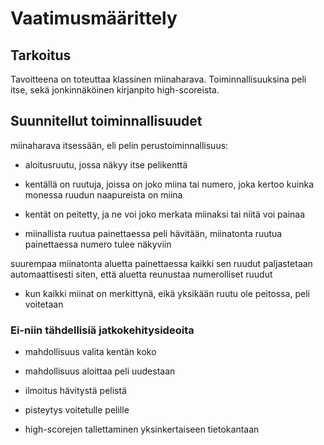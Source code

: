 # Vaatimusmäärittely

## Tarkoitus

Tavoitteena on toteuttaa klassinen miinaharava. Toiminnallisuuksina peli itse,
sekä jonkinnäköinen kirjanpito high-scoreista.

## Suunnitellut toiminnallisuudet

miinaharava itsessään, eli pelin perustoiminnallisuus:

* aloitusruutu, jossa näkyy itse pelikenttä

* kentällä on ruutuja, joissa on joko miina tai numero, joka kertoo kuinka monessa ruudun naapureista on miina

* kentät on peitetty, ja ne voi joko merkata miinaksi tai niitä voi painaa

* miinallista ruutua painettaessa peli hävitään, miinatonta ruutua painettaessa numero tulee näkyviin

suurempaa miinatonta aluetta painettaessa kaikki sen ruudut paljastetaan automaattisesti siten, että aluetta reunustaa numerolliset ruudut

* kun kaikki miinat on merkittynä, eikä yksikään ruutu ole peitossa, peli voitetaan

### Ei-niin tähdellisiä jatkokehitysideoita

* mahdollisuus valita kentän koko

* mahdollisuus aloittaa peli uudestaan

* ilmoitus hävitystä pelistä

* pisteytys voitetulle pelille

* high-scorejen tallettaminen yksinkertaiseen tietokantaan

